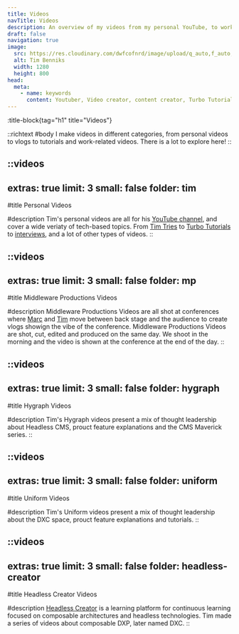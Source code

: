 ```yaml
---
title: Videos
navTitle: Videos
description: An overview of my videos from my personal YouTube, to work related stuff from Uniform and Hygraph.
draft: false
navigation: true
image:
  src: https://res.cloudinary.com/dwfcofnrd/image/upload/q_auto,f_auto,w_1280/Presskit/1_april_2023_no_logo.png
  alt: Tim Benniks
  width: 1280
  height: 800
head:
  meta:
    - name: keywords
      content: Youtuber, Video creator, content creator, Turbo Tutorials, Middleware Productions
---
```


:title-block{tag="h1" title="Videos"}

::richtext
#body
I make videos in different categories, from personal videos to vlogs to tutorials and work-related videos. There is a lot to explore here!
::

::videos
---
extras: true
limit: 3
small: false
folder: tim
---
#title
Personal Videos

#description
Tim's personal videos are all for his [YouTube channel](https://youtube.com/timbenniks), and cover a wide veriaty of tech-based topics. From [Tim Tries](https://www.youtube.com/playlist?list=PLcoeeDyxakhXyFLClseMeaM00AY2pQpry) to [Turbo Tutorials](https://www.youtube.com/watch?v=NPSe6yqQzKI&list=PLcoeeDyxakhUv802CBJ-aWCW7Md2aNk3n) to [interviews](https://www.youtube.com/playlist?list=PLcoeeDyxakhWftd_LrcIx6b9Hxe0HLQdW), and a lot of other types of videos.
::

::videos
---
extras: true
limit: 3
small: false
folder: mp
---
#title
Middleware Productions Videos

#description
Middleware Productions Videos are all shot at conferences where [Marc](https://x.com/themarcba) and [Tim](https://x.com/timbenniks) move between back stage and the audience to create vlogs showign the vibe of the conference. Middleware Productions Videos are shot, cut, edited and produced on the same day. We shoot in the morning and the video is shown at the conference at the end of the day.
::

::videos
---
extras: true
limit: 3
small: false
folder: hygraph
---
#title
Hygraph Videos

#description
Tim's Hygraph videos present a mix of thought leadership about Headless CMS, prouct feature explanations and the CMS Maverick series.
::

::videos
---
extras: true
limit: 3
small: false
folder: uniform
---
#title
Uniform Videos

#description
Tim's Uniform videos present a mix of thought leadership about the DXC space, prouct feature explanations and tutorials.
::

::videos
---
extras: true
limit: 3
small: false
folder: headless-creator
---
#title
Headless Creator Videos

#description
[Headless Creator](https://headlesscreator.com) is a learning platform for continuous learning focused on composable architectures and headless technologies. Tim made a series of videos about composable DXP, later named DXC.
::
